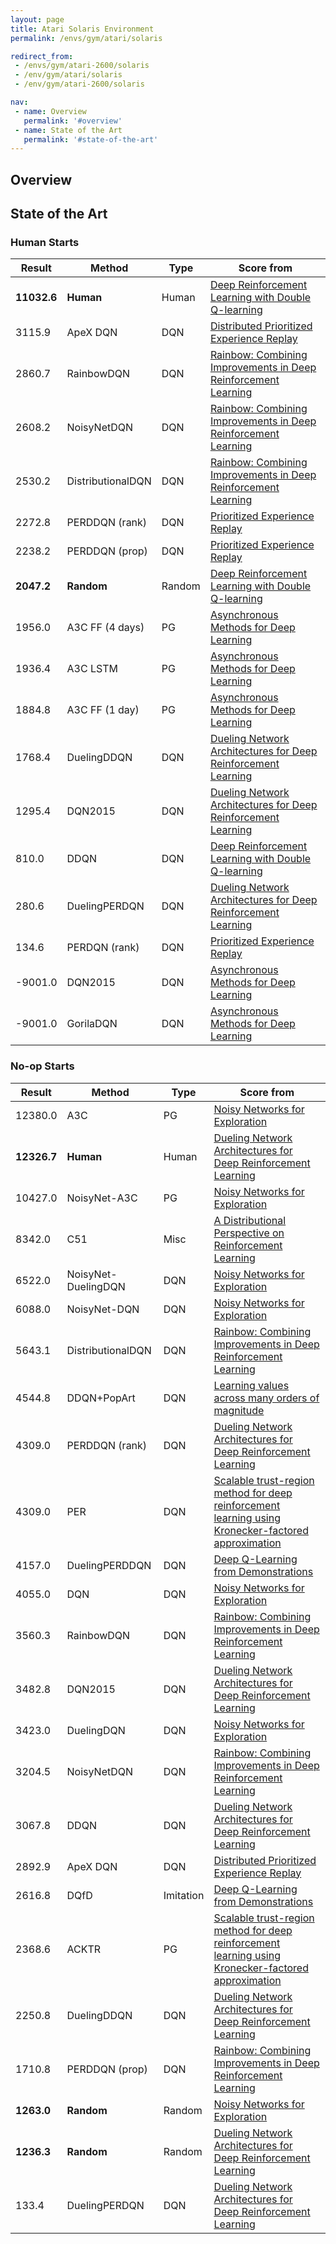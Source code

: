```yaml
---
layout: page
title: Atari Solaris Environment
permalink: /envs/gym/atari/solaris

redirect_from:
 - /envs/gym/atari-2600/solaris
 - /env/gym/atari/solaris
 - /env/gym/atari-2600/solaris

nav:
 - name: Overview
   permalink: '#overview'
 - name: State of the Art
   permalink: '#state-of-the-art'
---
```



## Overview

## State of the Art

### Human Starts

| Result | Method | Type | Score from |
|--------|--------|------|------------|
| **11032.6** | **Human** | Human | [Deep Reinforcement Learning with Double Q-learning](https://arxiv.org/abs/1509.06461) |
| 3115.9 | ApeX DQN | DQN | [Distributed Prioritized Experience Replay](https://arxiv.org/abs/1803.00933) |
| 2860.7 | RainbowDQN | DQN | [Rainbow: Combining Improvements in Deep Reinforcement Learning](https://arxiv.org/abs/1710.02298) |
| 2608.2 | NoisyNetDQN | DQN | [Rainbow: Combining Improvements in Deep Reinforcement Learning](https://arxiv.org/abs/1710.02298) |
| 2530.2 | DistributionalDQN | DQN | [Rainbow: Combining Improvements in Deep Reinforcement Learning](https://arxiv.org/abs/1710.02298) |
| 2272.8 | PERDDQN (rank) | DQN | [Prioritized Experience Replay](https://arxiv.org/abs/1511.05952) |
| 2238.2 | PERDDQN (prop) | DQN | [Prioritized Experience Replay](https://arxiv.org/abs/1511.05952) |
| **2047.2** | **Random** | Random | [Deep Reinforcement Learning with Double Q-learning](https://arxiv.org/abs/1509.06461) |
| 1956.0 | A3C FF (4 days) | PG | [Asynchronous Methods for Deep Learning](https://arxiv.org/abs/1602.01783) |
| 1936.4 | A3C LSTM | PG | [Asynchronous Methods for Deep Learning](https://arxiv.org/abs/1602.01783) |
| 1884.8 | A3C FF (1 day) | PG | [Asynchronous Methods for Deep Learning](https://arxiv.org/abs/1602.01783) |
| 1768.4 | DuelingDDQN | DQN | [Dueling Network Architectures for Deep Reinforcement Learning](https://arxiv.org/abs/1511.06581) |
| 1295.4 | DQN2015 | DQN | [Dueling Network Architectures for Deep Reinforcement Learning](https://arxiv.org/abs/1511.06581) |
| 810.0 | DDQN | DQN | [Deep Reinforcement Learning with Double Q-learning](https://arxiv.org/abs/1509.06461) |
| 280.6 | DuelingPERDQN | DQN | [Dueling Network Architectures for Deep Reinforcement Learning](https://arxiv.org/abs/1511.06581) |
| 134.6 | PERDQN (rank) | DQN | [Prioritized Experience Replay](https://arxiv.org/abs/1511.05952) |
| -9001.0 | DQN2015 | DQN | [Asynchronous Methods for Deep Learning](https://arxiv.org/abs/1602.01783) |
| -9001.0 | GorilaDQN | DQN | [Asynchronous Methods for Deep Learning](https://arxiv.org/abs/1602.01783) |

### No-op Starts

| Result | Method | Type | Score from |
|--------|--------|------|------------|
| 12380.0 | A3C | PG | [Noisy Networks for Exploration](https://arxiv.org/abs/1706.10295) |
| **12326.7** | **Human** | Human | [Dueling Network Architectures for Deep Reinforcement Learning](https://arxiv.org/abs/1511.06581) |
| 10427.0 | NoisyNet-A3C | PG | [Noisy Networks for Exploration](https://arxiv.org/abs/1706.10295) |
| 8342.0 | C51 | Misc | [A Distributional Perspective on Reinforcement Learning](https://arxiv.org/abs/1707.06887) |
| 6522.0 | NoisyNet-DuelingDQN | DQN | [Noisy Networks for Exploration](https://arxiv.org/abs/1706.10295) |
| 6088.0 | NoisyNet-DQN | DQN | [Noisy Networks for Exploration](https://arxiv.org/abs/1706.10295) |
| 5643.1 | DistributionalDQN | DQN | [Rainbow: Combining Improvements in Deep Reinforcement Learning](https://arxiv.org/abs/1710.02298) |
| 4544.8 | DDQN+PopArt | DQN | [Learning values across many orders of magnitude](https://arxiv.org/abs/1602.07714) |
| 4309.0 | PERDDQN (rank) | DQN | [Dueling Network Architectures for Deep Reinforcement Learning](https://arxiv.org/abs/1511.06581) |
| 4309.0 | PER | DQN | [Scalable trust-region method for deep reinforcement learning using Kronecker-factored approximation](https://arxiv.org/abs/1708.05144) |
| 4157.0 | DuelingPERDDQN | DQN | [Deep Q-Learning from Demonstrations](https://arxiv.org/abs/1704.03732) |
| 4055.0 | DQN | DQN | [Noisy Networks for Exploration](https://arxiv.org/abs/1706.10295) |
| 3560.3 | RainbowDQN | DQN | [Rainbow: Combining Improvements in Deep Reinforcement Learning](https://arxiv.org/abs/1710.02298) |
| 3482.8 | DQN2015 | DQN | [Dueling Network Architectures for Deep Reinforcement Learning](https://arxiv.org/abs/1511.06581) |
| 3423.0 | DuelingDQN | DQN | [Noisy Networks for Exploration](https://arxiv.org/abs/1706.10295) |
| 3204.5 | NoisyNetDQN | DQN | [Rainbow: Combining Improvements in Deep Reinforcement Learning](https://arxiv.org/abs/1710.02298) |
| 3067.8 | DDQN | DQN | [Dueling Network Architectures for Deep Reinforcement Learning](https://arxiv.org/abs/1511.06581) |
| 2892.9 | ApeX DQN | DQN | [Distributed Prioritized Experience Replay](https://arxiv.org/abs/1803.00933) |
| 2616.8 | DQfD | Imitation | [Deep Q-Learning from Demonstrations](https://arxiv.org/abs/1704.03732) |
| 2368.6 | ACKTR | PG | [Scalable trust-region method for deep reinforcement learning using Kronecker-factored approximation](https://arxiv.org/abs/1708.05144) |
| 2250.8 | DuelingDDQN | DQN | [Dueling Network Architectures for Deep Reinforcement Learning](https://arxiv.org/abs/1511.06581) |
| 1710.8 | PERDDQN (prop) | DQN | [Rainbow: Combining Improvements in Deep Reinforcement Learning](https://arxiv.org/abs/1710.02298) |
| **1263.0** | **Random** | Random | [Noisy Networks for Exploration](https://arxiv.org/abs/1706.10295) |
| **1236.3** | **Random** | Random | [Dueling Network Architectures for Deep Reinforcement Learning](https://arxiv.org/abs/1511.06581) |
| 133.4 | DuelingPERDQN | DQN | [Dueling Network Architectures for Deep Reinforcement Learning](https://arxiv.org/abs/1511.06581) |

